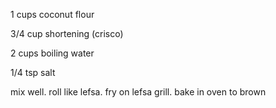 1 cups coconut flour

3/4 cup shortening (crisco)

2 cups boiling water

1/4 tsp salt

mix well. roll like lefsa. fry on lefsa grill. bake in oven to brown
